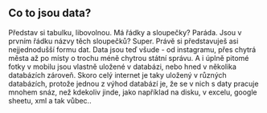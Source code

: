 ## Co to jsou data?

Představ si tabulku, libovolnou. Má řádky a sloupečky? Paráda. Jsou v prvním řádku názvy těch sloupečků? Super. Právě si představuješ asi nejjednodušší formu dat. Data jsou teď všude - od instagramu, přes chytrá města až po místy o trochu méně chytrou státní správu. A i úplně pitomé fotky v mobilu jsou vlastně uložené v databázi, nebo hned v několika databázích zároveň. Skoro celý internet je taky uložený v různých databázích, protože jednou z výhod databází je, že se v nich s daty pracuje mnohem snáz, než kdekoliv jinde, jako například na disku, v excelu, google sheetu, xml a tak vůbec..
